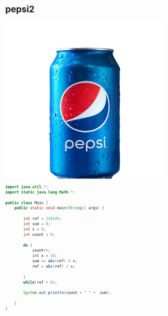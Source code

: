 # pepsi2
![Меню](https://github.com/SssolidPrincesss/pepsi2/blob/main/pics/image.png)

```java
import java.util.*;
import static java.lang.Math.*;

public class Main {
	public static void main(String[] args) {

		int ref = 234545;
		int sum = 0;
		int s = 0;
		int count = 0;
		
		do {
			count++;
			int x = 10;
			sum += abs(ref) % x;
			ref = abs(ref) / x;
			
		}
		while(ref > 0);

		System.out.println(count + " " +  sum);

	}
}
```
